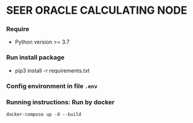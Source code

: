 # SEER ORACLE CALCULATING NODE


### Require
- Python version >= 3.7

### Run install package
- pip3 install -r requirements.txt

### Config environment in file `.env`

### Running instructions: Run by docker
```
docker-compose up -d --build
```